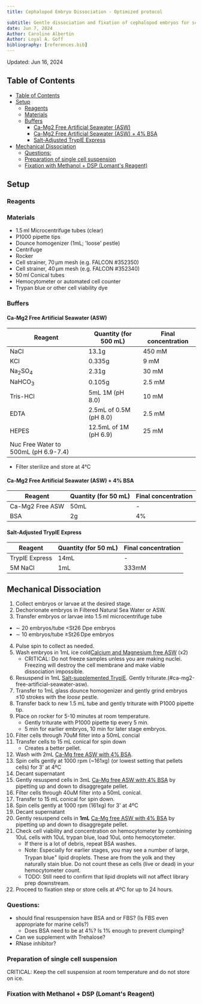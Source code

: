 ```yaml
---
title: Cephalopod Embryo Dissociation - Optimized protocol

subtitle: Gentle dissociation and fixation of cephalopod embryos for sci-RNA-seq3 input
date: Jun 7, 2024
Author: Caroline Albertin
Author: Loyal A. Goff
bibliography: [references.bib]
---
```


<link href="/styles.css" rel="stylesheet">
<span class="note">Updated:</span> Jun 16, 2024

## Table of Contents
- [Table of Contents](#table-of-contents)
- [Setup](#setup)
  - [Reagents](#reagents)
  - [Materials](#materials)
  - [Buffers](#buffers)
    - [Ca-Mg2 Free Artificial Seawater (ASW)](#ca-mg2-free-artificial-seawater-asw)
    - [Ca-Mg2 Free Artificial Seawater (ASW) + 4% BSA](#ca-mg2-free-artificial-seawater-asw--4-bsa)
    - [Salt-Adjusted TryplE Express](#salt-adjusted-tryple-express)
- [Mechanical Dissociation](#mechanical-dissociation)
  - [Questions:](#questions)
  - [Preparation of single cell suspension](#preparation-of-single-cell-suspension)
  - [Fixation with Methanol + DSP (Lomant's Reagent)](#fixation-with-methanol--dsp-lomants-reagent)

## Setup

### Reagents

### Materials
- 1.5 ml Microcentrifuge tubes (clear)
- P1000 pipette tips
- Dounce homogenizer (1mL; 'loose' pestle)
- Centrifuge
- Rocker
- Cell strainer, 70 μm mesh (e.g. FALCON #352350)
- Cell strainer, 40 μm mesh (e.g. FALCON #352340)
- 50 ml Conical tubes
- Hemocytometer or automated cell counter
- Trypan blue or other cell viability dye

### Buffers

#### Ca-Mg2 Free Artificial Seawater (ASW)

|Reagent	| Quantity (for 500 mL)	| Final concentration
|------------|---------------------|---------------------|
|NaCl      | 13.1g    | 450 mM |
|KCl      | 0.335g    | 9 mM | 
|Na<sub>2</sub>SO<sub>4</sub> | 2.31g    | 30 mM |
|NaHCO<sub>3</sub> | 0.105g    | 2.5 mM |
|Tris-HCl  | 5mL 1M (pH 8.0) | 10 mM |
|EDTA      | 2.5mL of 0.5M (pH 8.0) | 2.5 mM |
|HEPES     | 12.5mL of 1M (pH 6.9) | 25 mM |
| Nuc Free Water to 500mL (pH 6.9-7.4)   ||

- Filter sterilize and store at 4°C

#### Ca-Mg2 Free Artificial Seawater (ASW) + 4% BSA
|Reagent	| Quantity (for 50 mL)	| Final concentration
|------------|---------------------|---------------------|
|Ca-Mg2 Free ASW | 50mL | - |
|BSA | 2g | 4% |

#### Salt-Adjusted TryplE Express
|Reagent	| Quantity (for 50 mL)	| Final concentration
|------------|---------------------|---------------------|
|TryplE Express | 14mL | - |
|5M NaCl | 1mL  | 333mM |


## Mechanical Dissociation
1. Collect embryos or larvae at the desired stage.
2. Dechorionate embryos in Filtered Natural Sea Water or ASW.
3. Transfer embryos or larvae into 1.5 ml microcentrifuge tube   
  - ∼ 20 embryos/tube $\lt$St26 Dpe embryos 
  - ∼ 10 embryos/tube $\ge$St26 Dpe embryos
4. Pulse spin to collect as needed.
5. Wash embryos in 1mL ice cold[Calcium and Magnesium free ASW](#ca-mg2-free-artificial-seawater-asw) (x2)
     - <span class="critical">CRITICAL:</span> Do not freeze samples unless you are making nuclei. Freezing will destroy the cell membrane and make viable dissociation impossible.
6. Resuspend in  1mL [Salt-supplemented TryplE](#salt-adjusted-tryple-express). Gently triturate.(#ca-mg2-free-artificial-seawater-asw). 
7. Transfer to 1mL glass dounce homogenizer and gently grind embryos $\le$10 strokes with the _loose_ pestle.
8. Transfer back to new 1.5 mL tube and gently triturate with P1000 pipette tip.
9. Place on rocker for 5-10 minutes at room temperature.
    - Gently triturate with P1000 pipette tip every 5 min.
    - 5 min for earlier embryos, 10 min for later stage embryos.
10. Filter cells through 70uM filter into a 50mL concial
11. Transfer cells to 15 mL conical for spin down
    - Creates a better pellet.
12. Wash with 2mL [Ca-Mg free ASW with 4% BSA](#ca-mg2-free-artificial-seawater-asw--4-bsa). 
13. Spin cells gently at 1000 rpm (~161xg) (or lowest setting that pellets cells) for 3' at 4ºC
14. Decant supernatant
15. Gently resuspend cells in 3mL [Ca-Mg free ASW with 4% BSA](#ca-mg2-free-artificial-seawater-asw--4-bsa) by pipetting up and down to disaggregate pellet.
16. Filter cells through 40uM filter into a 50mL conical.
17. Transfer to 15 mL conical for spin down.
18. Spin cells gently at 1000 rpm (161xg) for 3' at 4ºC
19. Decant supernatant
20. Gently resuspend cells in **1mL** [Ca-Mg free ASW with 4% BSA](#ca-mg2-free-artificial-seawater-asw) by pipetting up and down to disaggregate pellet.
21. Check cell viability and concentration on hemocytometer by combining 10uL cells with 10uL trypan blue, load 10uL onto hemocytometer. 
    - If there is a lot of debris, repeat BSA washes.
    - <span class="note">Note:</span> Especially for earlier stages, you may see a number of large, Trypan blue<sup>+</sup> lipid droplets.  These are from the yolk and they naturally stain blue. Do not count these as cells (live or dead) in your hemocytometer count.
    - <span class="todo">TODO:</span> Still need to confirm that lipid droplets will not affect library prep downstream.
22. Proceed to fixation step or store cells at 4ºC for up to 24 hours.

### <span class="todo">Questions:</span> 
  - should final resuspension have BSA and or FBS? (Is FBS even appropriate for marine cells?)
    - Does BSA need to be at 4%?  Is 1% enough to prevent clumping?
  - Can we supplement with Trehalose?
  - RNase inhibitor?

### Preparation of single cell suspension

CRITICAL: Keep the cell suspension at room temperature and do not store on ice.

### Fixation with Methanol + DSP (Lomant's Reagent)
